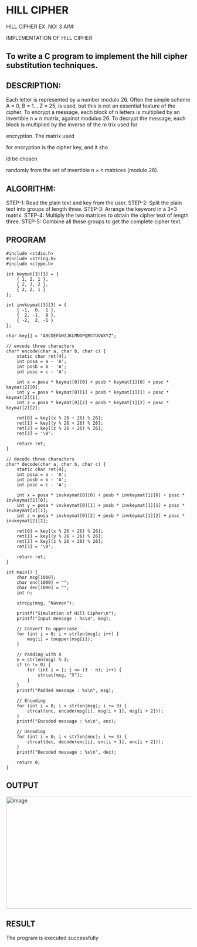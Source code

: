 # HILL CIPHER
HILL CIPHER
EX. NO: 3 AIM:
 

IMPLEMENTATION OF HILL CIPHER
 
## To write a C program to implement the hill cipher substitution techniques.

## DESCRIPTION:

Each letter is represented by a number modulo 26. Often the simple scheme A = 0, B
= 1... Z = 25, is used, but this is not an essential feature of the cipher. To encrypt a message, each block of n letters is  multiplied by an invertible n × n matrix, against modulus 26. To
decrypt the message, each block is multiplied by the inverse of the m trix used for
 
encryption. The matrix used
 
for encryption is the cipher key, and it sho
 
ld be chosen
 
randomly from the set of invertible n × n matrices (modulo 26).


## ALGORITHM:

STEP-1: Read the plain text and key from the user. STEP-2: Split the plain text into groups of length three. STEP-3: Arrange the keyword in a 3*3 matrix.
STEP-4: Multiply the two matrices to obtain the cipher text of length three.
STEP-5: Combine all these groups to get the complete cipher text.

## PROGRAM 
```
#include <stdio.h>
#include <string.h>
#include <ctype.h>

int keymat[3][3] = {
    { 1, 2, 1 },
    { 2, 3, 2 },
    { 2, 2, 1 }
};

int invkeymat[3][3] = {
    { -1,  0,  1 },
    {  2, -1,  0 },
    { -2,  2, -1 }
};

char key[] = "ABCDEFGHIJKLMNOPQRSTUVWXYZ";

// encode three characters
char* encode(char a, char b, char c) {
    static char ret[4];
    int posa = a - 'A';
    int posb = b - 'A';
    int posc = c - 'A';

    int x = posa * keymat[0][0] + posb * keymat[1][0] + posc * keymat[2][0];
    int y = posa * keymat[0][1] + posb * keymat[1][1] + posc * keymat[2][1];
    int z = posa * keymat[0][2] + posb * keymat[1][2] + posc * keymat[2][2];

    ret[0] = key[(x % 26 + 26) % 26];
    ret[1] = key[(y % 26 + 26) % 26];
    ret[2] = key[(z % 26 + 26) % 26];
    ret[3] = '\0';

    return ret;
}

// decode three characters
char* decode(char a, char b, char c) {
    static char ret[4];
    int posa = a - 'A';
    int posb = b - 'A';
    int posc = c - 'A';

    int x = posa * invkeymat[0][0] + posb * invkeymat[1][0] + posc * invkeymat[2][0];
    int y = posa * invkeymat[0][1] + posb * invkeymat[1][1] + posc * invkeymat[2][1];
    int z = posa * invkeymat[0][2] + posb * invkeymat[1][2] + posc * invkeymat[2][2];

    ret[0] = key[(x % 26 + 26) % 26];
    ret[1] = key[(y % 26 + 26) % 26];
    ret[2] = key[(z % 26 + 26) % 26];
    ret[3] = '\0';

    return ret;
}

int main() {
    char msg[1000];
    char enc[1000] = "";
    char dec[1000] = "";
    int n;

    strcpy(msg, "Naveen");

    printf("Simulation of Hill Cipher\n");
    printf("Input message : %s\n", msg);

    // Convert to uppercase
    for (int i = 0; i < strlen(msg); i++) {
        msg[i] = toupper(msg[i]);
    }

    // Padding with X
    n = strlen(msg) % 3;
    if (n != 0) {
        for (int i = 1; i <= (3 - n); i++) {
            strcat(msg, "X");
        }
    }
    printf("Padded message : %s\n", msg);

    // Encoding
    for (int i = 0; i < strlen(msg); i += 3) {
        strcat(enc, encode(msg[i], msg[i + 1], msg[i + 2]));
    }
    printf("Encoded message : %s\n", enc);

    // Decoding
    for (int i = 0; i < strlen(enc); i += 3) {
        strcat(dec, decode(enc[i], enc[i + 1], enc[i + 2]));
    }
    printf("Decoded message : %s\n", dec);

    return 0;
}

```
## OUTPUT
<img width="630" height="305" alt="image" src="https://github.com/user-attachments/assets/37a74a74-fcdb-4eb3-af3d-a8c8f790e9b3" />

## RESULT
The program is executed successfully
